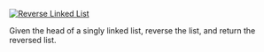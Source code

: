 [![Reverse Linked List](https://leetcode.com/problems/reverse-linked-list/)](https://leetcode.com/problems/reverse-linked-list/)


Given the head of a singly linked list, reverse the list, and return the reversed list.